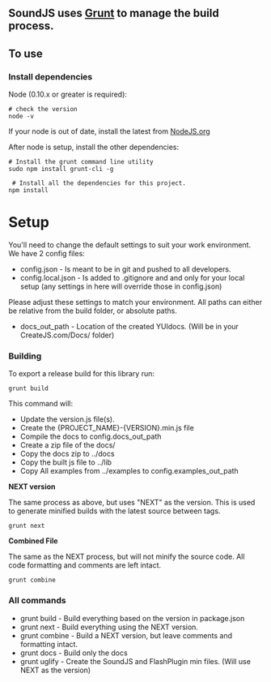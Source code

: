 ## SoundJS uses [Grunt](http://gruntjs.com/) to manage the build process.

## To use

### Install dependencies

Node (0.10.x or greater is required):

	# check the version
	node -v

If your node is out of date, install the latest from [NodeJS.org](http://nodejs.org/)

After node is setup, install the other dependencies:

	# Install the grunt command line utility
	sudo npm install grunt-cli -g

	 # Install all the dependencies for this project.
	npm install

# Setup

You'll need to change the default settings to suit your work environment.
We have 2 config files:

* config.json - Is meant to be in git and pushed to all developers.
* config.local.json - Is added to .gitignore and and only for your local setup (any settings in here will override those in config.json)

Please adjust these settings to match your environment. All paths can either be relative from the build folder, or absolute paths.

* docs_out_path - Location of the created YUIdocs. (Will be in your CreateJS.com/Docs/ folder)

### Building
To export a release build for this library run:

	grunt build

This command will:

* Update the version.js file(s).
* Create the {PROJECT_NAME}-{VERSION}.min.js file
* Compile the docs to config.docs_out_path
* Create a zip file of the docs/
* Copy the docs zip to ../docs
* Copy the built js file to ../lib
* Copy All examples from ../examples to config.examples_out_path

**NEXT version**

The same process as above, but uses "NEXT" as the version. This is used to generate minified builds with the latest source between tags.

	grunt next

**Combined File**

The same as the NEXT process, but will not minify the source code. All code formatting and comments are left intact.

	grunt combine


### All commands

* grunt build -  Build everything based on the version in package.json
* grunt next - Build everything using the NEXT version.
* grunt combine - Build a NEXT version, but leave comments and formatting intact.
* grunt docs - Build only the docs
* grunt uglify - Create the SoundJS and FlashPlugin min files. (Will use NEXT as the version)

